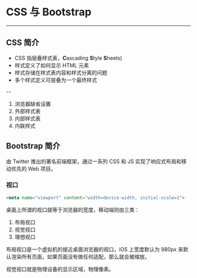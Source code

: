 # CSS 与 Bootstrap

---

## CSS 简介

* CSS 指层叠样式表，**C**ascading **S**tyle **S**heets)
* 样式定义了如何显示 HTML 元素
* 样式存储在样式表内容和样式分离的问题
* 多个样式定义可层叠为一个最终样式

--


1. 浏览器缺省设置
2. 外部样式表
3. 内部样式表
4. 内联样式

## Bootstrap 简介

由 Twitter 推出的著名前端框架，通过一系列 CSS 和 JS 实现了响应式布局和移动优先的 Web 项目。

### 视口

```html
<meta name="viewport" content="width=device-width, initial-scale=1">
```

桌面上所谓的视口就等于浏览器的宽度，移动端则由三类：

1. 布局视口
2. 视觉视口
3. 理想视口

布局视口是一个虚拟机的接近桌面浏览器的视口，iOS 上宽度默认为 980px 来默认渲染所有页面，如果页面没有做任何适配，那么就会被缩放。

视觉视口就是物理设备的显示区域，物理像素。



